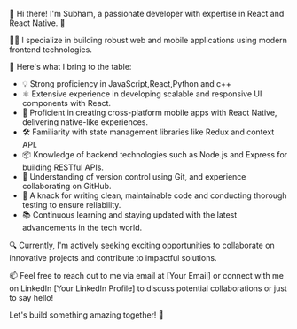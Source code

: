 👋 Hi there! I'm Subham, a passionate developer with expertise in React and React Native. 🚀

👨‍💻 I specialize in building robust web and mobile applications using modern frontend technologies.

🌟 Here's what I bring to the table:
- 💡 Strong proficiency in JavaScript,React,Python and c++
- ⚛️ Extensive experience in developing scalable and responsive UI components with React.
- 📱 Proficient in creating cross-platform mobile apps with React Native, delivering native-like experiences.
- 🛠️ Familiarity with state management libraries like Redux and context API.
- 📦 Knowledge of backend technologies such as Node.js and Express for building RESTful APIs.
- 🔄 Understanding of version control using Git, and experience collaborating on GitHub.
- 🧪 A knack for writing clean, maintainable code and conducting thorough testing to ensure reliability.
- 📚 Continuous learning and staying updated with the latest advancements in the tech world.

🔍 Currently, I'm actively seeking exciting opportunities to collaborate on innovative projects and contribute to impactful solutions.

📫 Feel free to reach out to me via email at [Your Email] or connect with me on LinkedIn [Your LinkedIn Profile] to discuss potential collaborations or just to say hello!

Let's build something amazing together! 💬
